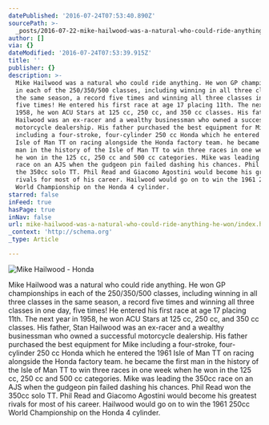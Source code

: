 ```yaml
---
datePublished: '2016-07-24T07:53:40.890Z'
sourcePath: >-
  _posts/2016-07-22-mike-hailwood-was-a-natural-who-could-ride-anything-he-won.md
author: []
via: {}
dateModified: '2016-07-24T07:53:39.915Z'
title: ''
publisher: {}
description: >-
  Mike Hailwood was a natural who could ride anything. He won GP championships
  in each of the 250/350/500 classes, including winning in all three classes in
  the same season, a record five times and winning all three classes in one day,
  five times! He entered his first race at age 17 placing 11th. The next year in
  1958, he won ACU Stars at 125 cc, 250 cc, and 350 cc classes. His father, Stan
  Hailwood was an ex-racer and a wealthy businessman who owned a successful
  motorcycle dealership. His father purchased the best equipment for Mike
  including a four-stroke, four-cylinder 250 cc Honda which he entered the 1961
  Isle of Man TT on racing alongside the Honda factory team. he became the first
  man in the history of the Isle of Man TT to win three races in one week when
  he won in the 125 cc, 250 cc and 500 cc categories. Mike was leading the 350cc
  race on an AJS when the gudgeon pin failed dashing his chances. Phil Read won
  the 350cc solo TT. Phil Read and Giacomo Agostini would become his greatest
  rivals for most of his career. Hailwood would go on to win the 1961 250cc
  World Championship on the Honda 4 cylinder.
starred: false
inFeed: true
hasPage: true
inNav: false
url: mike-hailwood-was-a-natural-who-could-ride-anything-he-won/index.html
_context: 'http://schema.org'
_type: Article

---
```

![Mike Hailwood - Honda](https://the-grid-user-content.s3-us-west-2.amazonaws.com/3202aed3-d672-4615-984b-017ffb49a970.jpg)

Mike Hailwood was a natural who could ride anything. He won GP championships in each of the 250/350/500 classes, including winning in all three classes in the same season, a record five times and winning all three classes in one day, five times! He entered his first race at age 17 placing 11th. The next year in 1958, he won ACU Stars at 125 cc, 250 cc, and 350 cc classes. His father, Stan Hailwood was an ex-racer and a wealthy businessman who owned a successful motorcycle dealership. His father purchased the best equipment for Mike including a four-stroke, four-cylinder 250 cc Honda which he entered the 1961 Isle of Man TT on racing alongside the Honda factory team. he became the first man in the history of the Isle of Man TT to win three races in one week when he won in the 125 cc, 250 cc and 500 cc categories. Mike was leading the 350cc race on an AJS when the gudgeon pin failed dashing his chances. Phil Read won the 350cc solo TT. Phil Read and Giacomo Agostini would become his greatest rivals for most of his career. Hailwood would go on to win the 1961 250cc World Championship on the Honda 4 cylinder.